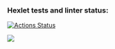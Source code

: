 ### Hexlet tests and linter status:
[![Actions Status](https://github.com/SeriousCat96/frontend-project-44/workflows/hexlet-check/badge.svg)](https://github.com/SeriousCat96/frontend-project-44/actions)

<a href="https://codeclimate.com/github/SeriousCat96/frontend-project-44/maintainability"><img src="https://api.codeclimate.com/v1/badges/528ab17e4fa2f84a2e88/maintainability" /></a>